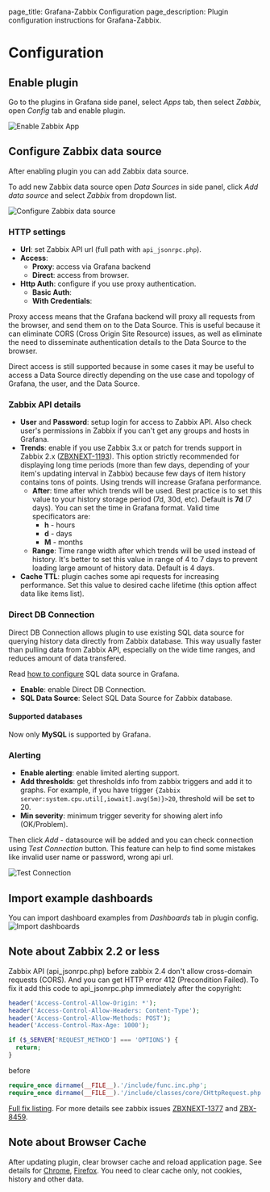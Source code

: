 page_title: Grafana-Zabbix Configuration
page_description: Plugin configuration instructions for Grafana-Zabbix.

# Configuration

## Enable plugin
Go to the plugins in Grafana side panel, select _Apps_ tab, then select _Zabbix_, open _Config_
tab and enable plugin.

![Enable Zabbix App](../img/installation-enable_app.png)

## Configure Zabbix data source
After enabling plugin you can add Zabbix data source.

To add new Zabbix data source open _Data Sources_ in side panel, click _Add data source_ and 
select _Zabbix_ from dropdown list.

![Configure Zabbix data source](../img/installation-datasource_config.png)

### HTTP settings

- **Url**: set Zabbix API url (full path with `api_jsonrpc.php`).
- **Access**:
    - **Proxy**: access via Grafana backend
    - **Direct**: access from browser.
- **Http Auth**: configure if you use proxy authentication.
    - **Basic Auth**:
    - **With Credentials**:

Proxy access means that the Grafana backend will proxy all requests from the browser, and send them on to the Data Source. This is useful because it can eliminate CORS (Cross Origin Site Resource) issues, as well as eliminate the need to disseminate authentication details to the Data Source to the browser.

Direct access is still supported because in some cases it may be useful to access a Data Source directly depending on the use case and topology of Grafana, the user, and the Data Source.

### Zabbix API details

- **User** and **Password**: setup login for access to Zabbix API. Also check user's permissions
    in Zabbix if you can't get any groups and hosts in Grafana.
- **Trends**: enable if you use Zabbix 3.x or patch for trends
    support in Zabbix 2.x ([ZBXNEXT-1193](https://support.zabbix.com/browse/ZBXNEXT-1193)). This option
    strictly recommended for displaying long time periods (more than few days, depending of your item's
    updating interval in Zabbix) because few days of item history contains tons of points. Using trends
    will increase Grafana performance.
    - **After**: time after which trends will be used. 
        Best practice is to set this value to your history storage period (7d, 30d, etc). Default is **7d** (7 days).
        You can set the time in Grafana format. Valid time specificators are:
        - **h** - hours
        - **d** - days
        - **M** - months
    - **Range**: Time range width after which trends will be used instead of history.
        It's better to set this value in range of 4 to 7 days to prevent loading large amount of history data.
        Default is 4 days.
- **Cache TTL**: plugin caches some api requests for increasing performance. Set this
    value to desired cache lifetime (this option affect data like items list).

### Direct DB Connection

Direct DB Connection allows plugin to use existing SQL data source for querying history data directly from Zabbix
database. This way usually faster than pulling data from Zabbix API, especially on the wide time ranges, and reduces
amount of data transfered.

Read [how to configure](/installation/configuration-sql) SQL data source in Grafana.

- **Enable**: enable Direct DB Connection.
- **SQL Data Source**: Select SQL Data Source for Zabbix database.

#### Supported databases

Now only **MySQL** is supported by Grafana.

### Alerting

- **Enable alerting**: enable limited alerting support.
- **Add thresholds**: get thresholds info from zabbix triggers and add it to graphs.
    For example, if you have trigger `{Zabbix server:system.cpu.util[,iowait].avg(5m)}>20`, threshold will be set to 20.
- **Min severity**: minimum trigger severity for showing alert info (OK/Problem).

Then click _Add_ - datasource will be added and you can check connection using 
_Test Connection_ button. This feature can help to find some mistakes like invalid user name 
or password, wrong api url.

![Test Connection](../img/installation-test_connection.png)

## Import example dashboards

You can import dashboard examples from _Dashboards_ tab in plugin config.
![Import dashboards](../img/installation-plugin-dashboards.png)

## Note about Zabbix 2.2 or less

Zabbix API (api_jsonrpc.php) before zabbix 2.4 don't allow cross-domain requests (CORS). And you
can get HTTP error 412 (Precondition Failed).
To fix it add this code to api_jsonrpc.php immediately after the copyright:

```php
header('Access-Control-Allow-Origin: *');
header('Access-Control-Allow-Headers: Content-Type');
header('Access-Control-Allow-Methods: POST');
header('Access-Control-Max-Age: 1000');

if ($_SERVER['REQUEST_METHOD'] === 'OPTIONS') {
  return;
}
```

before

```php
require_once dirname(__FILE__).'/include/func.inc.php';
require_once dirname(__FILE__).'/include/classes/core/CHttpRequest.php';
```

[Full fix listing](https://gist.github.com/alexanderzobnin/f2348f318d7a93466a0c).
For more details see zabbix issues [ZBXNEXT-1377](https://support.zabbix.com/browse/ZBXNEXT-1377)
and [ZBX-8459](https://support.zabbix.com/browse/ZBX-8459).

## Note about Browser Cache

After updating plugin, clear browser cache and reload application page. See details
for [Chrome](https://support.google.com/chrome/answer/95582),
[Firefox](https://support.mozilla.org/en-US/kb/how-clear-firefox-cache). You need to clear cache
only, not cookies, history and other data.
